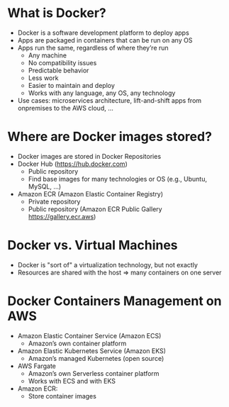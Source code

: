 # What is Docker?

- Docker is a software development platform to deploy apps
- Apps are packaged in containers that can be run on any OS
- Apps run the same, regardless of where they’re run
  - Any machine
  - No compatibility issues
  - Predictable behavior
  - Less work
  - Easier to maintain and deploy
  - Works with any language, any OS, any technology
- Use cases: microservices architecture, lift-and-shift apps from onpremises to the AWS cloud, …

# Where are Docker images stored?

- Docker images are stored in Docker Repositories
- Docker Hub (https://hub.docker.com)
  - Public repository
  - Find base images for many technologies or OS (e.g., Ubuntu, MySQL, …)
- Amazon ECR (Amazon Elastic Container Registry)
  - Private repository
  - Public repository (Amazon ECR Public Gallery https://gallery.ecr.aws)

# Docker vs. Virtual Machines

- Docker is "sort of" a virtualization technology, but not exactly
- Resources are shared with the host => many containers on one server

# Docker Containers Management on AWS

- Amazon Elastic Container Service (Amazon ECS)
  - Amazon’s own container platform
- Amazon Elastic Kubernetes Service (Amazon EKS)
  - Amazon’s managed Kubernetes (open source)
- AWS Fargate
  - Amazon’s own Serverless container platform
  - Works with ECS and with EKS
- Amazon ECR:
  - Store container images
